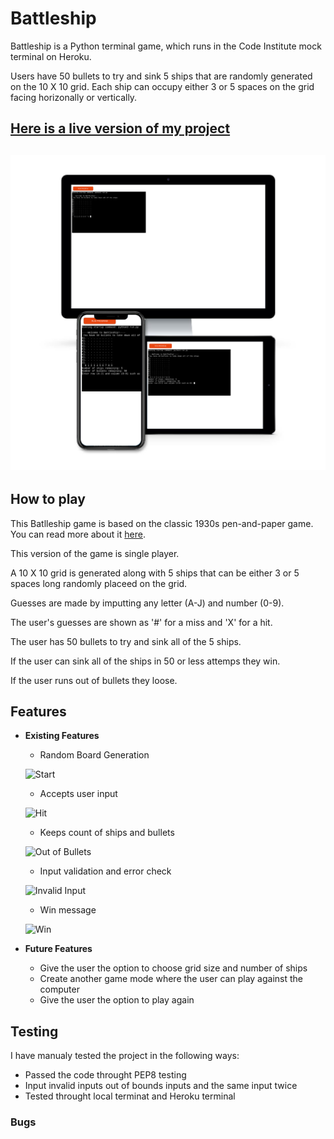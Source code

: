 # Battleship
Battleship is a Python terminal game, which runs in the Code Institute mock terminal on Heroku.

Users have 50 bullets to try and sink 5 ships that are randomly generated on the 10 X 10 grid. Each ship can occupy either 3 or 5 spaces on the grid facing horizonally or vertically.

## [Here is a live version of my project](https://pp-3-python.herokuapp.com/)
![Responsive Mockup](media/images/MockUp.png)
---
## How to play
This Batlleship game is based on the classic 1930s pen-and-paper game. You can read more about it [here](https://en.wikipedia.org/wiki/Battleship_(game)).

This version of the game is single player. 

A 10 X 10 grid is generated along with 5 ships that can be either 3 or 5 spaces long randomly placeed on the grid.

Guesses are made by imputting any letter (A-J) and number (0-9). 

The user's guesses are shown as '#' for a miss and 'X' for a hit.

The user has 50 bullets to try and sink all of the 5 ships. 

If the user can sink all of the ships in 50 or less attemps they win.

If the user runs out of bullets they loose.

## Features
- __Existing Features__
  - Random Board Generation

  ![Start](media/images/Start.png)
  - Accepts user input

  ![Hit](media/images/ShipHit.png)
  - Keeps count of ships and bullets

  ![Out of Bullets](media/images/OutofBullets.png)
  - Input validation and error check

  ![Invalid Input](media/images/Incorrect.png)
  - Win message

  ![Win](media/images/Win.png)
- __Future Features__
  - Give the user the option to choose grid size and number of ships
  - Create another game mode where the user can play against the computer
  - Give the user the option to play again 

## Testing
I have manualy tested the project in the following ways:
  - Passed the code throught PEP8 testing 
  - Input invalid inputs out of bounds inputs and the same input twice
  - Tested throught local terminat and Heroku terminal

  ### Bugs
